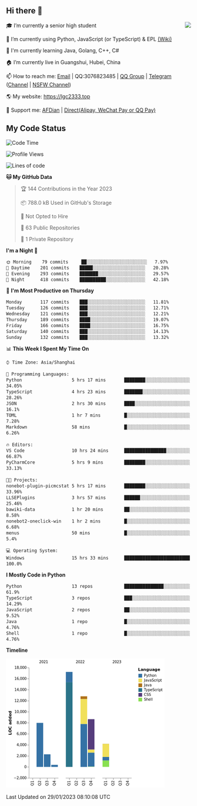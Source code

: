## Hi there 👋

<div width="50%">
<img align="right" src="https://readme.lgc2333.top/api?username=lgc2333&show_icons=true" />
</div>

🎓 I’m currently a senior high student

📝 I’m currently using Python, JavaScript (or TypeScript) & EPL [(Wiki)](https://en.wikipedia.org/wiki/Easy_Programming_Language)

📒 I'm currently learning Java, Golang, C++, C#

🏠 I’m currently live in Guangshui, Hubei, China

📫 How to reach me: [Email](mailto:lgc2333@126.com) | QQ:3076823485 | [QQ Group](https://jq.qq.com/?_wv=1027&k=ktwOHdU2) | [Telegram](https://t.me/@lgc2333) ([Channel](https://t.me/stu2333_pd) | [NSFW Channel](https://t.me/stu_collection))

🌎 My website: <https://lgc2333.top>

🤝 Support me: [AFDian](https://afdian.net/@lgc2333) | [Direct(Alipay, WeChat Pay or QQ Pay)](https://s2.loli.net/2022/02/03/MLqe53BjWOAhpcF.png)

## My Code Status

<!--START_SECTION:waka-->
![Code Time](http://img.shields.io/badge/Code%20Time-1%2C030%20hrs%2011%20mins-blue)

![Profile Views](http://img.shields.io/badge/Profile%20Views-25-blue)

![Lines of code](https://img.shields.io/badge/From%20Hello%20World%20I%27ve%20Written-53%20Thousand%20lines%20of%20code-blue)

**🐱 My GitHub Data** 

> 🏆 144 Contributions in the Year 2023
 > 
> 📦 788.0 kB Used in GitHub's Storage 
 > 
> 🚫 Not Opted to Hire
 > 
> 📜 63 Public Repositories 
 > 
> 🔑 1 Private Repository 
 > 
**I'm a Night 🦉** 

```text
🌞 Morning    79 commits     ██░░░░░░░░░░░░░░░░░░░░░░░   7.97% 
🌆 Daytime    201 commits    █████░░░░░░░░░░░░░░░░░░░░   20.28% 
🌃 Evening    293 commits    ███████░░░░░░░░░░░░░░░░░░   29.57% 
🌙 Night      418 commits    ██████████░░░░░░░░░░░░░░░   42.18%

```
📅 **I'm Most Productive on Thursday** 

```text
Monday       117 commits    ███░░░░░░░░░░░░░░░░░░░░░░   11.81% 
Tuesday      126 commits    ███░░░░░░░░░░░░░░░░░░░░░░   12.71% 
Wednesday    121 commits    ███░░░░░░░░░░░░░░░░░░░░░░   12.21% 
Thursday     189 commits    ████░░░░░░░░░░░░░░░░░░░░░   19.07% 
Friday       166 commits    ████░░░░░░░░░░░░░░░░░░░░░   16.75% 
Saturday     140 commits    ███░░░░░░░░░░░░░░░░░░░░░░   14.13% 
Sunday       132 commits    ███░░░░░░░░░░░░░░░░░░░░░░   13.32%

```


📊 **This Week I Spent My Time On** 

```text
⌚︎ Time Zone: Asia/Shanghai

💬 Programming Languages: 
Python                   5 hrs 17 mins       ████████░░░░░░░░░░░░░░░░░   34.05% 
TypeScript               4 hrs 23 mins       ███████░░░░░░░░░░░░░░░░░░   28.26% 
JSON                     2 hrs 30 mins       ████░░░░░░░░░░░░░░░░░░░░░   16.1% 
TOML                     1 hr 7 mins         █░░░░░░░░░░░░░░░░░░░░░░░░   7.28% 
Markdown                 58 mins             █░░░░░░░░░░░░░░░░░░░░░░░░   6.26%

🔥 Editors: 
VS Code                  10 hrs 24 mins      ████████████████░░░░░░░░░   66.87% 
PyCharmCore              5 hrs 9 mins        ████████░░░░░░░░░░░░░░░░░   33.13%

🐱‍💻 Projects: 
nonebot-plugin-picmcstat 5 hrs 17 mins       ████████░░░░░░░░░░░░░░░░░   33.96% 
LLSEPlugins              3 hrs 57 mins       ██████░░░░░░░░░░░░░░░░░░░   25.46% 
bawiki-data              1 hr 20 mins        ██░░░░░░░░░░░░░░░░░░░░░░░   8.58% 
nonebot2-oneclick-win    1 hr 2 mins         █░░░░░░░░░░░░░░░░░░░░░░░░   6.68% 
menus                    50 mins             █░░░░░░░░░░░░░░░░░░░░░░░░   5.4%

💻 Operating System: 
Windows                  15 hrs 33 mins      █████████████████████████   100.0%

```

**I Mostly Code in Python** 

```text
Python                   13 repos            ███████████████░░░░░░░░░░   61.9% 
TypeScript               3 repos             ███░░░░░░░░░░░░░░░░░░░░░░   14.29% 
JavaScript               2 repos             ██░░░░░░░░░░░░░░░░░░░░░░░   9.52% 
Java                     1 repo              █░░░░░░░░░░░░░░░░░░░░░░░░   4.76% 
Shell                    1 repo              █░░░░░░░░░░░░░░░░░░░░░░░░   4.76%

```


**Timeline**

![Chart not found](https://raw.githubusercontent.com/lgc2333/lgc2333/main/charts/bar_graph.png) 


 Last Updated on 29/01/2023 08:10:08 UTC
<!--END_SECTION:waka-->
